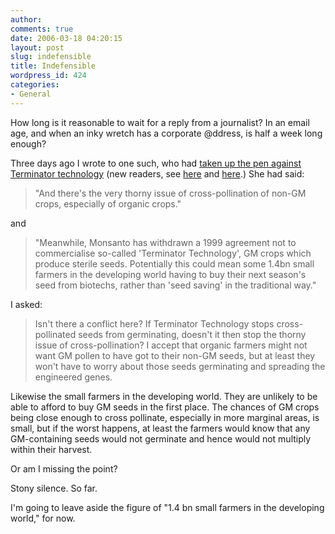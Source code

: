 ```yaml
---
author:
comments: true
date: 2006-03-18 04:20:15
layout: post
slug: indefensible
title: Indefensible
wordpress_id: 424
categories:
- General
---
```


How long is it reasonable to wait for a reply from a journalist? In an email age, and when an inky wretch has a corporate @ddress, is half a week long enough?

Three days ago I wrote to one such, who had [taken up the pen against Terminator technology](http://observer.guardian.co.uk/magazine/story/0,,1728196,00.html) (new readers, see [here](http://jeremycherfas.net/wp/archives/2006/03/01/gurt-big-confusion/) and [here](http://jeremycherfas.net/wp/archives/2006/03/03/gene-flow-again/).) She had said:


> "And there's the very thorny issue of cross-pollination of non-GM crops, especially of organic crops."

and


> "Meanwhile, Monsanto has withdrawn a 1999 agreement not to commercialise so-called 'Terminator Technology', GM crops which produce sterile seeds. Potentially this could mean some 1.4bn small farmers in the developing world having to buy their next season's seed from biotechs, rather than 'seed saving' in the traditional way."

I asked:


> Isn't there a conflict here? If Terminator Technology stops cross-pollinated seeds from germinating, doesn't it then stop the thorny issue of cross-pollination? I accept that organic farmers might not want GM pollen to have got to their non-GM seeds, but at least they won't have to worry about those seeds germinating and spreading the engineered genes.

Likewise the small farmers in the developing world. They are unlikely to be able to afford to buy GM seeds in the first place. The chances of GM crops being close enough to cross pollinate, especially in more marginal areas, is small, but if the worst happens, at least the farmers would know that any GM-containing seeds would not germinate and hence would not multiply within their harvest.

Or am I missing the point?

Stony silence. So far.

I'm going to leave aside the figure of "1.4 bn small farmers in the developing world," for now.



